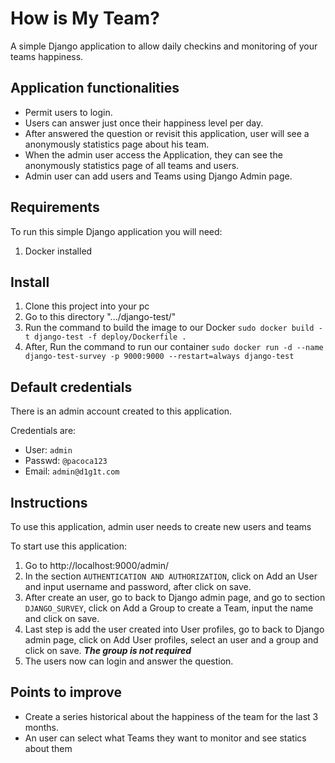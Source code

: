 # How is My Team?
A simple Django application to allow daily checkins and monitoring of your teams happiness.

## Application functionalities
* Permit users to login.
* Users can answer just once their happiness level per day.
* After answered the question or revisit this application, user will see a anonymously statistics page about his team. 
* When the admin user access the Application, they can see the anonymously statistics page of all teams and users.
* Admin user can add users and Teams using Django Admin page.

## Requirements

To run this simple Django application you will need:

1. Docker installed

## Install
1. Clone this project into your pc
2. Go to this directory ".../django-test/"
3. Run the command to build the image to our Docker ```sudo docker build -t django-test -f deploy/Dockerfile . ```
4. After, Run the command to run our container ```sudo docker run -d --name django-test-survey -p 9000:9000 --restart=always django-test```

## Default credentials
There is an admin account created to this application.

Credentials are:
* User: ``` admin ```
* Passwd: ``` @pacoca123 ```
* Email: ``` admin@d1g1t.com ```

## Instructions
To use this application, admin user needs to create new users and teams

To start use this application:
1. Go to http://localhost:9000/admin/
2. In the section ``` AUTHENTICATION AND AUTHORIZATION ```, click on Add an User and input username and password, after click on save.
3. After create an user, go to back to Django admin page, and go to section ``` DJANGO_SURVEY ```, click on Add a Group to create a Team, input the name and click on save.
4. Last step is add the user created into User profiles, go to back to Django admin page, click on Add User profiles, select an user and a group and click on save. ***The group is not required***
5. The users now can login and answer the question.

## Points to improve
* Create a series historical about the happiness of the team for the last 3 months.
* An user can select what Teams they want to monitor and see statics about them
